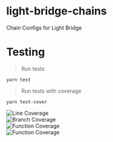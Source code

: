 # light-bridge-chains
Chain Configs for Light Bridge

# Testing

> Run tests 

```yarn test```

> Run tests with coverage
> 
```yarn test-cover```

<img src="coverage/badge-lines.svg" alt="Line Coverage"> 
<br>
<img src="coverage/badge-branches.svg" alt="Branch Coverage"> 
<br>
<img src="coverage/badge-functions.svg" alt="Function Coverage"> 
<br>
<img src="coverage/badge-statements.svg" alt="Function Coverage"> 
<br>
